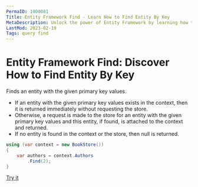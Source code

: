 ```yaml
---
PermaID: 1000081
Title: Entity Framework Find - Learn How to Find Entity By Key
MetaDescription: Unlock the power of Entity Framework by learning how to use the Find method to retrieve an entity from a database.
LastMod: 2023-02-19
Tags: query find
---
```


# Entity Framework Find: Discover How to Find Entity By Key

Finds an entity with the given primary key values. 

 - If an entity with the given primary key values exists in the context, then it is returned immediately without requesting the store. 
 - Otherwise, a request is made to the store for an entity with the given primary key values and this entity, if found, is attached to the context and returned. 
 - If no entity is found in the context or the store, then null is returned.

```csharp
using (var context = new BookStore())
{
    var authors = context.Authors
        .Find(2);
}
```

[Try it](https://dotnetfiddle.net/U3oGAV)